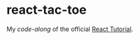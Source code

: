# react-tac-toe

My _code-along_ of the official [React Tutorial](https://reactjs.org/tutorial/tutorial.html).
